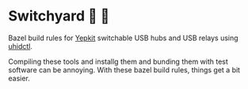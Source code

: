 # Switchyard 🔀 🚃

Bazel build rules for [Yepkit](https://www.yepkit.com/) switchable USB hubs and USB relays using [uhidctl](https://github.com/mvp/uhidctl).

Compiling these tools and installg them and bunding them with test software can be annoying. With these bazel build rules, things get
a bit easier.
